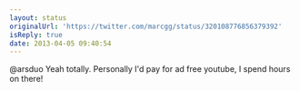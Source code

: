 ```yaml
---
layout: status
originalUrl: 'https://twitter.com/marcgg/status/320108776856379392'
isReply: true
date: 2013-04-05 09:40:54
---
```


@arsduo Yeah totally. Personally I'd pay for ad free youtube, I spend hours on there!
